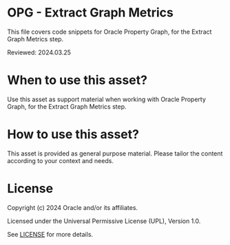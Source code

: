 # OPG - Extract Graph Metrics
 
This file covers code snippets for Oracle Property Graph, for the Extract Graph Metrics step.

Reviewed: 2024.03.25
 

# When to use this asset?

Use this asset as support material when working with Oracle Property Graph, for the Extract Graph Metrics step.


# How to use this asset?

This asset is provided as general purpose material. Please tailor the content according to your context and needs.


# License
 
Copyright (c) 2024 Oracle and/or its affiliates.
 
Licensed under the Universal Permissive License (UPL), Version 1.0.
 
See [LICENSE](https://github.com/oracle-devrel/technology-engineering/blob/main/LICENSE) for more details.
